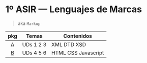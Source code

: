 # 1º ASIR — Lenguajes de Marcas


> aka `Markup`

| pkg                             | Temas     | Contenidos
| :-:                             | :-:       | ---
| [A](/Markup/a-XML%2CDTD%2CXSD/) | UDs 1 2 3 | XML DTD XSD
| [B](/Markup/b-HTML%2CCSS%2CJS/) | UDs 4 5 6 | HTML CSS Javascript



<!-- | pkg | UDs               | Contenidos
| :-: | ---               | ---
| A   | **1**. XML        | -
|     | **2**. DTD        | -
|     | **3**. XML        | -
| B   | **4**. HTML       | -
|     | **5**. CSS        | -
|     | **6**. Javascript | - -->